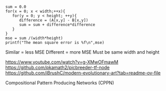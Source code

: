 ```
sum = 0.0
for(x = 0; x < width;++x){
   for(y = 0; y < height; ++y){
      difference = (A[x,y] - B[x,y])
      sum = sum + difference*difference
   }
}
mse = sum /(width*height)
printf("The mean square error is %f\n",mse)
```

Similar = less MSE
Different = more MSE
Must be same width and height

https://www.youtube.com/watch?v=g-XMwOFmawM
https://github.com/pkamath2/picbreeder-tf-node
https://github.com/iBrushC/modern-evolutionary-art?tab=readme-ov-file

Compositional Pattern Producing Networks (CPPN)